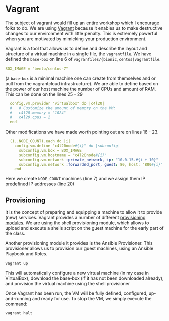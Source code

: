 # Vagrant

The subject of vagrant would fill up an entire workshop which I encourage folks to do. We are using [Vagrant](https://vagrantup.com) because it enables us to make destructive changes to our environment with little penalty. This is extremely powerful when you are motivated by mimicking your production environment. 

Vagrant is a tool that allows us to define and describe the layout and structure of a virtual machine in a single file, the `vagrantfile`. We have defined the `base-box` on line 6 of `vagranfiles/{bionic,centos}vagrantfile`.

```yaml
BOX_IMAGE = "bento/centos-7"
```
(a `base-box` is a minimal machine one can create from themselves and or pull from the vagrantcloud infrastructure). We are able to define based on the power of our host machine the number of CPUs and amount of RAM. This can be done on the lines 25 - 29

```yaml
  config.vm.provider "virtualbox" do |c4l20|
  #   # Customize the amount of memory on the VM:
  #   c4l20.memory = "1024"
  #   c4l20.cpus = 2
  end
```

Other modifications we have made worth pointing out are on lines 16 - 23.

```yaml
  (1..NODE_COUNT).each do |i|
    config.vm.define "c4l20node#{i}" do |subconfig|
      subconfig.vm.box = BOX_IMAGE
      subconfig.vm.hostname = "c4l20node#{i}"
      subconfig.vm.network :private_network, ip: "10.0.15.#{i + 10}"
      subconfig.vm.network :forwarded_port, guest: 80, host: "800#{i}"
    end
```

Here we create `NODE_COUNT` machines (line 7) and we assign them IP predefined IP addresses (line 20)

## Provisioning

It is the concept of preparing and equipping a machine to allow it to provide (new) services. Vagrant provides a number of different [provisioning modules](https://www.vagrantup.com/docs/provisioning/basic_usage.html). We are using the shell provisioning module,  which allows to upload and execute a shells script on the guest machine for the early part of the class.

Another provisioning module it provides is the Ansible Provisioner. This provisioner allows us to provision our guest machines, using an Ansible Playbook and Roles.

```bash
vagrant up
```

This will automatically configure a new virtual machine (in my case in VirtualBox), download the base-box (if it has not been downloaded already), and provision the virtual machine using the shell provisioner 

Once Vagrant has been run, the VM will be fully defined, configured, up-and-running and ready for use.  To stop the VM, we simply execute the command:

```bash
vagrant halt
```
